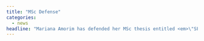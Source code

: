 ```yaml
---
title: "MSc Defense"
categories:
  - news
headline: "Mariana Amorim has defended her MSc thesis entitled <em>\"SFreq: Controlador de consumo energético para sistemas de armazenamento baseados em SPDK\"</em>. Congratulations!"
---
```

